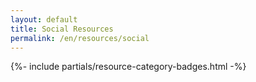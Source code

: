 ```yaml
---
layout: default
title: Social Resources
permalink: /en/resources/social
---
```



{%- include partials/resource-category-badges.html -%}

